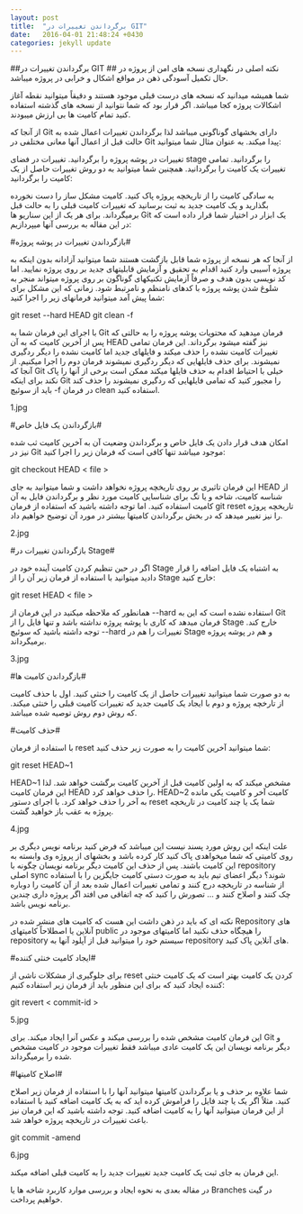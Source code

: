```yaml
---
layout: post
title:  "برگرداندن تغییرات در GIT"
date:   2016-04-01 21:48:24 +0430
categories: jekyll update
---
```

##برگرداندن تغییرات در GIT ##
نکته اصلی در نگهداری نسخه های امن از پروژه در حال تکمیل آسودگی ذهن در مواقع اشکال و خرابی در پروژه میباشد. 

شما همیشه میدانید که نسخه های درست قبلی موجود هستند و دقیقاً میتوانید نقطه آغاز اشکالات پروژه کجا میباشد. اگر قرار بود که شما نتوانید از نسخه های گذشته استفاده کنید تمام کامیت ها بی ارزش میبودند.

از آنجا که Git دارای بخشهای گوناگونی میباشد لذا برگرداندن تغییرات اعمال شده به حالت قبل از اعمال آنها معانی مختلفی در Git پیدا میکند. به عنوان مثال شما میتوانید:

تغییرات در پوشه پروژه را برگردانید.
تغییرات در فضای stage را برگردانید.
تمامی تغییرات یک کامیت را برگردانید.
همچنین شما میتوانید به دو روش تغییرات حاصل از یک کامیت را برگردانید:

به سادگی کامیت را از تاریخچه پروژه پاک کنید.
کامیت مشکل ساز را دست نخورده بگذارید و یک کامیت جدید به ثبت برسانید که تغییرات کامیت قبلی را به حالت قبل برمیگرداند.
برای هر یک از این سناریو ها Git یک ابزار در اختیار شما قرار داده است که در این مقاله به بررسی آنها میپردازیم:

#بازگرداندن تغییرات در پوشه پروژه#

از آنجا که هر نسخه از پروژه شما قابل بازگشت هستند شما میتوانید آزادانه بدون اینکه به پروژه آسیبی وارد کنید اقدام به تحقیق و آزمایش قابلیتهای جدید بر روی پروژه نمایید. اما کد نویسی بدون هدف و صرفاً آزمایش تکنیکهای گوناگون بر روی پروژه میتواند منجر به شلوغ شدن پوشه پروژه با کدهای نامنظم و نامرتبط شود. زمانی که این مشکل برای شما پیش آمد میتوانید فرمانهای زیر را اجرا کنید:

git reset --hard HEAD git clean -f

با اجرای این فرمان شما به Git فرمان میدهید که محتویات پوشه پروژه را به حالتی که پس از آخرین کامیت که به آن HEAD نیز گفته میشود برگرداند. این فرمان تمامی تغییرات کامیت نشده را حذف میکند و فایلهای جدید اما کامیت نشده را دیگر ردگیری نمیشوند. برای حذف فایلهایی که دیگر ردگیری نمیشوند فرمان دوم را اجرا میکنیم. از آنجا که Git خیلی با احتیاط اقدام به حذف فایلها میکند ممکن است برخی از آنها را پاک نکند برای اینکه Git را مجبور کنید که تمامی فایلهایی که ردگیری نمیشوند را حذف کند باید از سوئیچ -f در فرمان clean استفاده کنید.

1.jpg

#بازگرداندن یک فایل خاص#

امکان هدف قرار دادن یک فایل خاص و برگرداندن وضعیت آن به آخرین کامیت ثب شده نیز در Git موجود میباشد تنها کافی است که فرمان زیر را اجرا کنید:

git checkout HEAD < file >

این فرمان تاثیری بر روی تاریخچه پروژه نخواهد داشت و شما میتوانید به جای HEAD از شناسه کامیت، شاخه و یا تگ برای شناسایی کامیت مورد نظر و برگرداندن فایل به آن کامیت استفاده کنید. اما توجه داشته باشید که استفاده از فرمان git reset تاریخچه پروژه را نیز تغییر میدهد که در بخش برگرداندن کامیتها بیشتر در مورد آن توضیح خواهیم داد.

2.jpg

#بازگرداندن تغییرات در Stage#

اگر در حین تنظیم کردن کامیت آینده خود در Stage به اشتباه یک فایل اضافه را قرار دادید میتوانید با استفاده از فرمان زیر آن را از Stage خارج کنید:

git reset HEAD < file >

همانطور که ملاحظه میکنید در این فرمان از --hard استفاده نشده است که این به Git فرمان میدهد که کاری با پوشه پروژه نداشته باشد و تنها فایل را از Stage خارج کند. توجه داشته باشید که سوئیچ --hard تغییرات را هم در Stage و هم در پوشه پروژه برمیگرداند.

3.jpg

#بازگرداندن کامیت ها#

به دو صورت شما میتوانید تغییرات حاصل از یک کامیت را خنثی کنید. اول با حذف کامیت از تارخچه پروژه و دوم با ایجاد یک کامیت جدید که تغییرات کامیت قبلی را خنثی میکند. که روش دوم روش توصیه شده میباشد.

#حذف کامیت#

با استفاده از فرمان reset شما میتوانید آخرین کامیت را به صورت زیر حذف کنید:

git reset HEAD~1

HEAD~1 مشخص میکند که به اولین کامیت قبل از آخرین کامیت برگشت خواهد شد. لذا این فرمان کامیت HEAD را حذف خواهد کرد. HEAD~2 کامیت آخر و کامیت یکی مانده به آخر را حذف خواهد کرد. با اجرای دستور reset شما یک یا چند کامیت در تاریخچه پروژه به عقب باز خواهید گشت.

4.jpg

علت اینکه این روش مورد پسند نیست این میباشد که فرض کنید برنامه نویس دیگری بر روی کامیتی که شما میخواهدی پاک کنید کار کرده باشد و بخشهای از پروژه وی وابسته به این کامیت باشند. پس از حذف این کامیت دیگر برنامه نویسان چگونه با repository اصلی sync شوند؟ دیگر اعضای تیم باید به صورت دستی کامیت جایگزین را با استفاده از شناسه در تاریخچه درج کنند و تمامی تغییرات اعمال شده بعد از آن کامیت را دوباره چک کنند و اصلاح کنند و ... تصورش را کنید که چه اتفاقی می افتد اگر پروژه داری چندین برنامه نویس باشد.

نکته ای که باید در ذهن داشت این هست که کامیت های منشر شده در Repository های آنلاین یا اصطلاحاً کامیتهای public را هیچگاه حذف نکنید اما کامیتهای موجود در repository سیستم خود را میتوانید قبل از آپلود آنها به repository های آنلاین پاک کنید.

#ایجاد کامیت خنثی کننده#

برای جلوگیری از مشکلات ناشی از reset کردن یک کامیت بهتر است که یک کامیت خنثی کننده ایجاد کنید که برای این منظور باید از فرمان زیر استفاده کنیم:

git revert < commit-id >

5.jpg

این فرمان کامیت مشخص شده را بررسی میکند و عکس آنرا ایجاد میکند. برای Git و دیگر برنامه نویسان این یک کامیت عادی میباشد فقط تغییرات موجود در کامیت مشخص شده را برمیگرداند.

#اصلاح کامیتها#

شما علاوه بر حذف و یا برگرداندن کامیتها میتوانید آنها را با استفاده از فرمان زیر اصلاح کنید. مثلاً اگر یک یا چند فایل را فراموش کرده اید که به یک کامیت اضافه کنید با استفاده از این فرمان میتوانید آنها را به کامیت اضافه کنید. توجه داشته باشید که این فرمان نیز باعث تغییرات در تاریخچه پروژه خواهد شد.

git commit -amend

6.jpg

این فرمان به جای ثبت یک کامیت جدید تغییرات جدید را به کامیت قبلی اضافه میکند.

در مقاله بعدی به نحوه ایجاد و بررسی موارد کاربرد شاخه ها یا Branches در گیت خواهیم پرداخت.